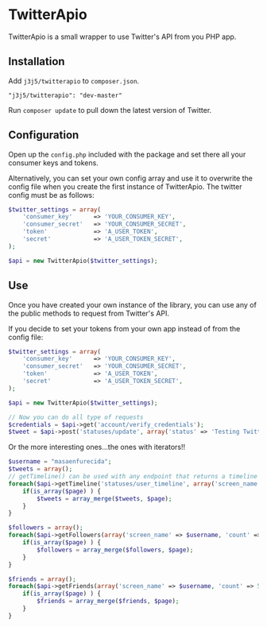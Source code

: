 TwitterApio
============

TwitterApio is a small wrapper to use Twitter's API from you PHP app.

## Installation

Add `j3j5/twitterapio` to `composer.json`.
```
"j3j5/twitterapio": "dev-master"
```

Run `composer update` to pull down the latest version of Twitter.

## Configuration

Open up the `config.php` included with the package and set there all your consumer keys and tokens.

Alternatively, you can set your own config array and use it to overwrite the config file when you create the first instance of TwitterApio. The twitter
config must be as follows:

```php
$twitter_settings = array(
	'consumer_key'		=> 'YOUR_CONSUMER_KEY',
	'consumer_secret'	=> 'YOUR_CONSUMER_SECRET',
	'token'				=> 'A_USER_TOKEN',
	'secret'			=> 'A_USER_TOKEN_SECRET',
);

$api = new TwitterApio($twitter_settings);
```

## Use

Once you have created your own instance of the library, you can use any of the public methods to request from Twitter's API.

If you decide to set your tokens from your own app instead of from the config file:
```php
$twitter_settings = array(
	'consumer_key'		=> 'YOUR_CONSUMER_KEY',
	'consumer_secret'	=> 'YOUR_CONSUMER_SECRET',
	'token'				=> 'A_USER_TOKEN',
	'secret'			=> 'A_USER_TOKEN_SECRET',
);

$api = new TwitterApio($twitter_settings);

// Now you can do all type of requests
$credentials = $api->get('account/verify_credentials');
$tweet = $api->post('statuses/update', array('status' => 'Testing TwitterApio!!!'));
```

Or the more interesting ones...the ones with iterators!!
```php
$username = "masaenfurecida";
$tweets = array();
// getTimeline() can be used with any endpoint that returns a timeline (like statuses/mentions_timeline, statuses/home_timeline)
foreach($api->getTimeline('statuses/user_timeline', array('screen_name' => $username, 'count' => 200)) as $page) {
	if(is_array($page) ) {
		$tweets = array_merge($tweets, $page);
	}
}

$followers = array();
foreach($api->getFollowers(array('screen_name' => $username, 'count' => 5000)) as $page) {
	if(is_array($page) ) {
		$followers = array_merge($followers, $page);
	}
}

$friends = array();
foreach($api->getFriends(array('screen_name' => $username, 'count' => 5000)) as $page) {
	if(is_array($page) ) {
		$friends = array_merge($friends, $page);
	}
}
```
